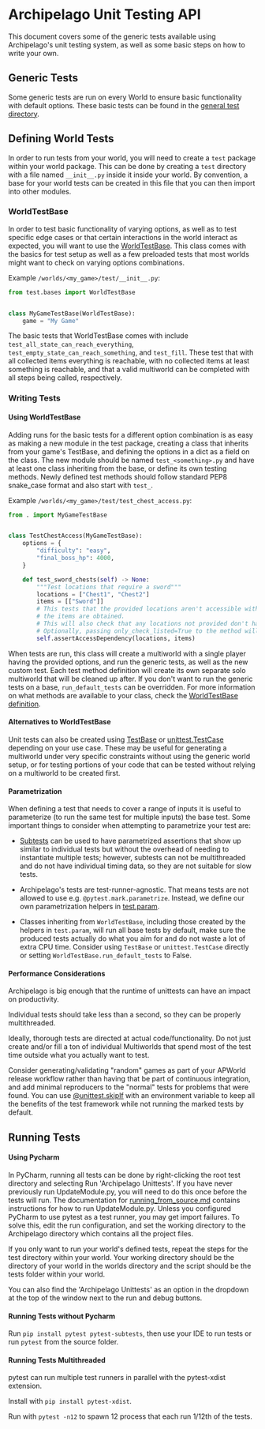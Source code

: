 # Archipelago Unit Testing API

This document covers some of the generic tests available using Archipelago's unit testing system, as well as some basic
steps on how to write your own.

## Generic Tests

Some generic tests are run on every World to ensure basic functionality with default options. These basic tests can be
found in the [general test directory](/test/general).

## Defining World Tests

In order to run tests from your world, you will need to create a `test` package within your world package. This can be
done by creating a `test` directory with a file named `__init__.py` inside it inside your world. By convention, a base
for your world tests can be created in this file that you can then import into other modules.

### WorldTestBase

In order to test basic functionality of varying options, as well as to test specific edge cases or that certain
interactions in the world interact as expected, you will want to use the [WorldTestBase](/test/bases.py). This class
comes with the basics for test setup as well as a few preloaded tests that most worlds might want to check on varying
options combinations.

Example `/worlds/<my_game>/test/__init__.py`:

```python
from test.bases import WorldTestBase


class MyGameTestBase(WorldTestBase):
    game = "My Game"
```

The basic tests that WorldTestBase comes with include `test_all_state_can_reach_everything`,
`test_empty_state_can_reach_something`, and `test_fill`. These test that with all collected items everything is
reachable, with no collected items at least something is reachable, and that a valid multiworld can be completed with
all steps being called, respectively.

### Writing Tests

#### Using WorldTestBase

Adding runs for the basic tests for a different option combination is as easy as making a new module in the test
package, creating a class that inherits from your game's TestBase, and defining the options in a dict as a field on the
class. The new module should be named `test_<something>.py` and have at least one class inheriting from the base, or
define its own testing methods. Newly defined test methods should follow standard PEP8 snake_case format and also start
with `test_`.

Example `/worlds/<my_game>/test/test_chest_access.py`:

```python
from . import MyGameTestBase


class TestChestAccess(MyGameTestBase):
    options = {
        "difficulty": "easy",
        "final_boss_hp": 4000,
    }

    def test_sword_chests(self) -> None:
        """Test locations that require a sword"""
        locations = ["Chest1", "Chest2"]
        items = [["Sword"]]
        # This tests that the provided locations aren't accessible without the provided items, but can be accessed once
        # the items are obtained.
        # This will also check that any locations not provided don't have the same dependency requirement.
        # Optionally, passing only_check_listed=True to the method will only check the locations provided.
        self.assertAccessDependency(locations, items)
```

When tests are run, this class will create a multiworld with a single player having the provided options, and run the
generic tests, as well as the new custom test. Each test method definition will create its own separate solo multiworld
that will be cleaned up after. If you don't want to run the generic tests on a base, `run_default_tests` can be
overridden. For more information on what methods are available to your class, check the
[WorldTestBase definition](/test/bases.py#L106).

#### Alternatives to WorldTestBase

Unit tests can also be created using [TestBase](/test/bases.py#L16) or
[unittest.TestCase](https://docs.python.org/3/library/unittest.html#unittest.TestCase) depending on your use case. These
may be useful for generating a multiworld under very specific constraints without using the generic world setup, or for
testing portions of your code that can be tested without relying on a multiworld to be created first.

#### Parametrization

When defining a test that needs to cover a range of inputs it is useful to parameterize (to run the same test
for multiple inputs) the base test. Some important things to consider when attempting to parametrize your test are:

* [Subtests](https://docs.python.org/3/library/unittest.html#distinguishing-test-iterations-using-subtests)
  can be used to have parametrized assertions that show up similar to individual tests but without the overhead
  of needing to instantiate multiple tests; however, subtests can not be multithreaded and do not have individual
  timing data, so they are not suitable for slow tests.

* Archipelago's tests are test-runner-agnostic. That means tests are not allowed to use e.g. `@pytest.mark.parametrize`.
  Instead, we define our own parametrization helpers in [test.param](/test/param.py).

* Classes inheriting from `WorldTestBase`, including those created by the helpers in `test.param`, will run all
  base tests by default, make sure the produced tests actually do what you aim for and do not waste a lot of
  extra CPU time. Consider using `TestBase` or `unittest.TestCase` directly
  or setting `WorldTestBase.run_default_tests` to False.

#### Performance Considerations

Archipelago is big enough that the runtime of unittests can have an impact on productivity.

Individual tests should take less than a second, so they can be properly multithreaded.

Ideally, thorough tests are directed at actual code/functionality. Do not just create and/or fill a ton of individual
Multiworlds that spend most of the test time outside what you actually want to test.

Consider generating/validating "random" games as part of your APWorld release workflow rather than having that be part
of continuous integration, and add minimal reproducers to the "normal" tests for problems that were found.
You can use [@unittest.skipIf](https://docs.python.org/3/library/unittest.html#unittest.skipIf) with an environment
variable to keep all the benefits of the test framework while not running the marked tests by default.

## Running Tests

#### Using Pycharm

In PyCharm, running all tests can be done by right-clicking the root test directory and selecting Run 'Archipelago Unittests'.
If you have never previously run UpdateModule.py, you will need to do this once before the tests will run.  The documentation for
[running_from_source.md](https://github.com/ArchipelagoMW/Archipelago/blob/main/docs/running%20from%20source.md#windows) contains
instructions for how to run UpdateModule.py.  Unless you configured PyCharm to use pytest as a test runner, you may get import 
failures. To solve this, edit the run configuration, and set the working directory to the Archipelago directory which contains 
all the project files. 

If you only want to run your world's defined tests, repeat the steps for the test directory within your world.
Your working directory should be the directory of your world in the worlds directory and the script should be the 
tests folder within your world.

You can also find the 'Archipelago Unittests' as an option in the dropdown at the top of the window
next to the run and debug buttons.

#### Running Tests without Pycharm

Run `pip install pytest pytest-subtests`, then use your IDE to run tests or run `pytest` from the source folder.

#### Running Tests Multithreaded

pytest can run multiple test runners in parallel with the pytest-xdist extension.

Install with `pip install pytest-xdist`.

Run with `pytest -n12` to spawn 12 process that each run 1/12th of the tests.
